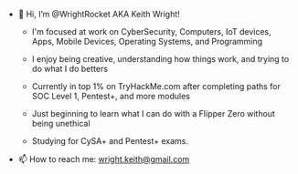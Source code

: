 - 👋 Hi, I’m @WrightRocket AKA Keith Wright! 
  * I'm focused at work on CyberSecurity, Computers, IoT devices, Apps, Mobile Devices, Operating Systems, and Programming
  * I enjoy being creative, understanding how things work, and trying to do what I do betters

  * Currently in top 1% on TryHackMe.com after completing paths for SOC Level 1, Pentest+, and more modules
  * Just beginning to learn what I can do with a Flipper Zero without being unethical
  *   Studying for CySA+ and Pentest+ exams. 
- 📫 How to reach me: wright.keith@gmail.com

<!---
wrightrocket/wrightrocket is a ✨ special ✨ repository because its `README.md` (this file) appears on your GitHub profile.
You can click the Preview link to take a look at your changes.
--->
